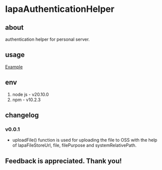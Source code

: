 # lapaAuthenticationHelper

## about

authentication helper for personal server.

## usage

[Example](./example.ts)

## env

1. node js - v20.10.0
2. npm - v10.2.3

## changelog

### v0.0.1

- uploadFile() function is used for uploading the file to OSS with the help of lapaFileStoreUrl, file, filePurpose and systemRelativePath.


## Feedback is appreciated. Thank you!
